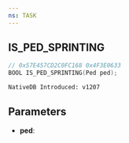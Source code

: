 ```yaml
---
ns: TASK
---
```

## IS_PED_SPRINTING

```c
// 0x57E457CD2C0FC168 0x4F3E0633
BOOL IS_PED_SPRINTING(Ped ped);
```

```
NativeDB Introduced: v1207
```

## Parameters
* **ped**:
